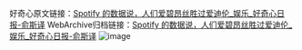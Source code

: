 好奇心原文链接：[Spotify 的数据说，人们爱碧昂丝胜过爱迪伦_娱乐_好奇心日报-俞斯译](https://www.qdaily.com/articles/7767.html)
WebArchive归档链接：[Spotify 的数据说，人们爱碧昂丝胜过爱迪伦_娱乐_好奇心日报-俞斯译](http://web.archive.org/web/20190623172906/https://www.qdaily.com/articles/7767.html)
![image](http://ww3.sinaimg.cn/large/007d5XDply1g3wjxaqpn1j30u03rr7vu)